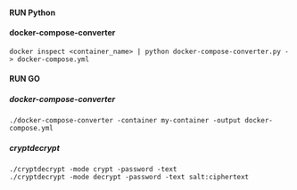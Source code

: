 #### RUN Python

#### docker-compose-converter

`docker inspect <container_name> | python docker-compose-converter.py - > docker-compose.yml`

#### RUN GO

##### docker-compose-converter

` ./docker-compose-converter -container my-container -output docker-compose.yml `

##### cryptdecrypt
 `./cryptdecrypt -mode crypt -password -text ` <br>
` ./cryptdecrypt -mode decrypt -password -text salt:ciphertext `
